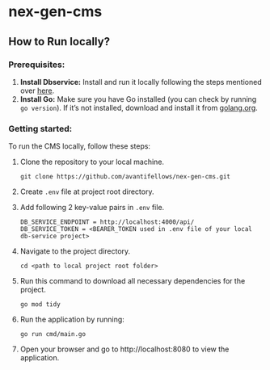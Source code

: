 # nex-gen-cms

## How to Run locally?

### Prerequisites:
1. **Install Dbservice:** Install and run it locally following the steps mentioned over [here](https://github.com/avantifellows/db-service/blob/main/docs/INSTALLATION.md).
2. **Install Go:** Make sure you have Go installed (you can check by running `go version`). If it’s not installed, download and install it from [golang.org](https://go.dev/dl/).

### Getting started:
To run the CMS locally, follow these steps:
1. Clone the repository to your local machine.
   
   ```
   git clone https://github.com/avantifellows/nex-gen-cms.git
   ```
2. Create `.env` file at project root directory.
3. Add following 2 key-value pairs in `.env` file.

   ```
   DB_SERVICE_ENDPOINT = http://localhost:4000/api/
   DB_SERVICE_TOKEN = <BEARER_TOKEN used in .env file of your local db-service project>
   ```
4. Navigate to the project directory.
 
   ```
   cd <path to local project root folder>
   ```
5. Run this command to download all necessary dependencies for the project.

   ```
   go mod tidy
   ```
6. Run the application by running:

   ```
   go run cmd/main.go
   ```
7. Open your browser and go to http://localhost:8080 to view the application.

